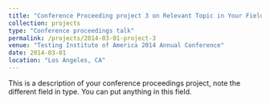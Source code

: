```yaml
---
title: "Conference Proceeding project 3 on Relevant Topic in Your Field"
collection: projects
type: "Conference proceedings talk"
permalink: /projects/2014-03-01-project-3
venue: "Testing Institute of America 2014 Annual Conference"
date: 2014-03-01
location: "Los Angeles, CA"
---
```


This is a description of your conference proceedings project, note the different field in type. You can put anything in this field.
